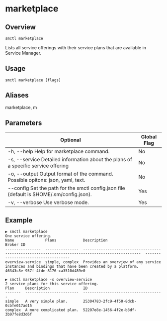 # marketplace

## Overview

`smctl marketplace`

Lists all service offerings with their service plans that are available in Service Manager.

## Usage

`smctl marketplace [flags]`

## Aliases

marketplace, m

## Parameters

|Optional|Global Flag|
|--------|-----------|
| -h, --help  Help for marketplace command.| No |
| -s, --service Detailed information about the plans of a specific service offering| No|
| -o, --output Output format of the command. Possible opitons: json, yaml, text.| No|
| --config Set the path for the smctl config.json file (default is $HOME/.sm/config.json).|Yes|
| -v, --verbose Use verbose mode.|Yes|

## Example

```
▶ smctl marketplace
One service offering.
Name              Plans            Description                                                                                       Broker ID
----------------  ---------------  ------------------------------------------------------------------------------------------------  ------------------------------------
overview-service  simple, complex  Provides an overview of any service instances and bindings that have been created by a platform.  46343c8e-957f-4fde-8176-ca3510d489e0
```

```
▶ smctl marketplace -s overview-service
2 service plans for this service offering.
Plan     Description               ID
-------  ------------------------  ------------------------------------
simple   A very simple plan.       25304783-2fc9-4f50-8dcb-0cbfe017ad15
complex  A more complicated plan.  52207e8e-1456-4f2e-b3df-3b97fe8d3d6f
```
